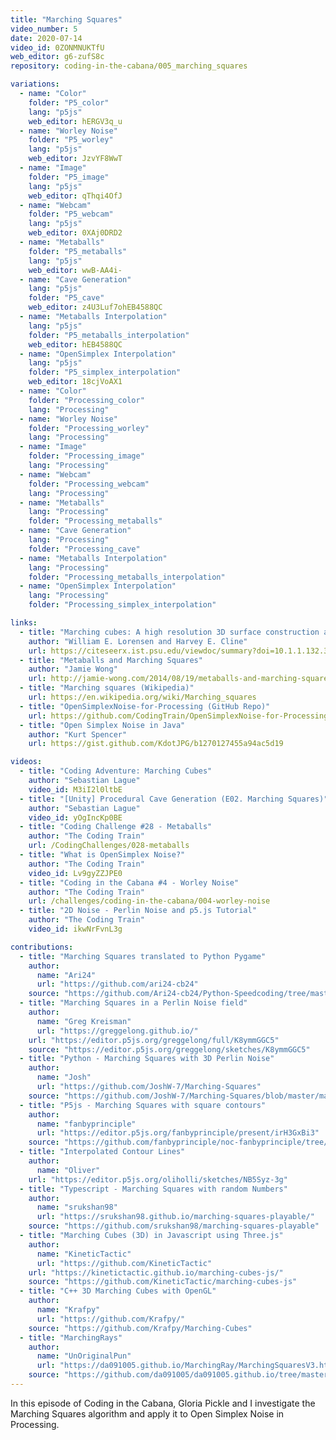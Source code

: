 ```yaml
---
title: "Marching Squares"
video_number: 5
date: 2020-07-14
video_id: 0ZONMNUKTfU
web_editor: g6-zufS8c
repository: coding-in-the-cabana/005_marching_squares

variations:
  - name: "Color"
    folder: "P5_color"
    lang: "p5js"
    web_editor: hERGV3q_u
  - name: "Worley Noise"
    folder: "P5_worley"
    lang: "p5js"
    web_editor: JzvYF8WwT
  - name: "Image"
    folder: "P5_image"
    lang: "p5js"
    web_editor: qThqi4OfJ
  - name: "Webcam"
    folder: "P5_webcam"
    lang: "p5js"
    web_editor: 0XAj0DRD2
  - name: "Metaballs"
    folder: "P5_metaballs"
    lang: "p5js"
    web_editor: wwB-AA4i-
  - name: "Cave Generation"
    lang: "p5js"
    folder: "P5_cave"
    web_editor: z4U3Luf7ohEB4588QC
  - name: "Metaballs Interpolation"
    lang: "p5js"
    folder: "P5_metaballs_interpolation"
    web_editor: hEB4588QC
  - name: "OpenSimplex Interpolation"
    lang: "p5js"
    folder: "P5_simplex_interpolation"
    web_editor: 18cjVoAX1
  - name: "Color"
    folder: "Processing_color"
    lang: "Processing"
  - name: "Worley Noise"
    folder: "Processing_worley"
    lang: "Processing"
  - name: "Image"
    folder: "Processing_image"
    lang: "Processing"
  - name: "Webcam"
    folder: "Processing_webcam"
    lang: "Processing"
  - name: "Metaballs"
    lang: "Processing"
    folder: "Processing_metaballs"
  - name: "Cave Generation"
    lang: "Processing"
    folder: "Processing_cave"
  - name: "Metaballs Interpolation"
    lang: "Processing"
    folder: "Processing_metaballs_interpolation"
  - name: "OpenSimplex Interpolation"
    lang: "Processing"
    folder: "Processing_simplex_interpolation"

links:
  - title: "Marching cubes: A high resolution 3D surface construction algorithm"
    author: "William E. Lorensen and Harvey E. Cline"
    url: https://citeseerx.ist.psu.edu/viewdoc/summary?doi=10.1.1.132.3930
  - title: "Metaballs and Marching Squares"
    author: "Jamie Wong"
    url: http://jamie-wong.com/2014/08/19/metaballs-and-marching-squares/
  - title: "Marching squares (Wikipedia)"
    url: https://en.wikipedia.org/wiki/Marching_squares
  - title: "OpenSimplexNoise-for-Processing (GitHub Repo)"
    url: https://github.com/CodingTrain/OpenSimplexNoise-for-Processing
  - title: "Open Simplex Noise in Java"
    author: "Kurt Spencer"
    url: https://gist.github.com/KdotJPG/b1270127455a94ac5d19

videos:
  - title: "Coding Adventure: Marching Cubes"
    author: "Sebastian Lague"
    video_id: M3iI2l0ltbE
  - title: "[Unity] Procedural Cave Generation (E02. Marching Squares)"
    author: "Sebastian Lague"
    video_id: yOgIncKp0BE
  - title: "Coding Challenge #28 - Metaballs"
    author: "The Coding Train"
    url: /CodingChallenges/028-metaballs
  - title: "What is OpenSimplex Noise?"
    author: "The Coding Train"
    video_id: Lv9gyZZJPE0
  - title: "Coding in the Cabana #4 - Worley Noise"
    author: "The Coding Train"
    url: /challenges/coding-in-the-cabana/004-worley-noise
  - title: "2D Noise - Perlin Noise and p5.js Tutorial"
    author: "The Coding Train"
    video_id: ikwNrFvnL3g

contributions:
  - title: "Marching Squares translated to Python Pygame"
    author:
      name: "Ari24"
      url: "https://github.com/ari24-cb24"
    source: "https://github.com/Ari24-cb24/Python-Speedcoding/tree/master/MarchingSquares"
  - title: "Marching Squares in a Perlin Noise field"
    author:
      name: "Greg Kreisman"
      url: "https://greggelong.github.io/"
    url: "https://editor.p5js.org/greggelong/full/K8ymmGGC5"
    source: "https://editor.p5js.org/greggelong/sketches/K8ymmGGC5"
  - title: "Python - Marching Squares with 3D Perlin Noise"
    author:
      name: "Josh"
      url: "https://github.com/JoshW-7/Marching-Squares"
    source: "https://github.com/JoshW-7/Marching-Squares/blob/master/main.py"
  - title: "P5js - Marching Squares with square contours"
    author:
      name: "fanbyprinciple"
      url: "https://editor.p5js.org/fanbyprinciple/present/irH3GxBi3"
    source: "https://github.com/fanbyprinciple/noc-fanbyprinciple/tree/master/extra_projects/contour_dominos"
  - title: "Interpolated Contour Lines"
    author:
      name: "Oliver"
    url: "https://editor.p5js.org/oliholli/sketches/NB5Syz-3g"
  - title: "Typescript - Marching Squares with random Numbers"
    author:
      name: "srukshan98"
      url: "https://srukshan98.github.io/marching-squares-playable/"
    source: "https://github.com/srukshan98/marching-squares-playable"
  - title: "Marching Cubes (3D) in Javascript using Three.js"
    author:
      name: "KineticTactic"
      url: "https://github.com/KineticTactic"
    url: "https://kinetictactic.github.io/marching-cubes-js/"
    source: "https://github.com/KineticTactic/marching-cubes-js"
  - title: "C++ 3D Marching Cubes with OpenGL"
    author:
      name: "Krafpy"
      url: "https://github.com/Krafpy/"
    source: "https://github.com/Krafpy/Marching-Cubes"
  - title: "MarchingRays"
    author:
      name: "UnOriginalPun"
      url: "https://da091005.github.io/MarchingRay/MarchingSquaresV3.html"
    source: "https://github.com/da091005/da091005.github.io/tree/master/MarchingRay"
---
```

In this episode of Coding in the Cabana, Gloria Pickle and I investigate the Marching Squares algorithm and apply it to Open Simplex Noise in Processing.
